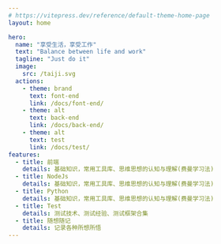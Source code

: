 ```yaml
---
# https://vitepress.dev/reference/default-theme-home-page
layout: home

hero:
  name: "享受生活，享受工作"
  text: "Balance between life and work"
  tagline: "Just do it"
  image:
    src: /taiji.svg
  actions:
    - theme: brand
      text: font-end
      link: /docs/font-end/
    - theme: alt
      text: back-end
      link: /docs/back-end/
    - theme: alt
      text: test
      link: /docs/test/
features:
  - title: 前端
    details: 基础知识，常用工具库、思维思想的认知与理解(费曼学习法)
  - title: NodeJs
    details: 基础知识，常用工具库、思维思想的认知与理解(费曼学习法)
  - title: Python
    details: 基础知识，常用工具库、思维思想的认知与理解(费曼学习法)
  - title: Test
    details: 测试技术、测试经验、测试框架合集
  - title: 随想随记
    details: 记录各种所想所悟
---
```


